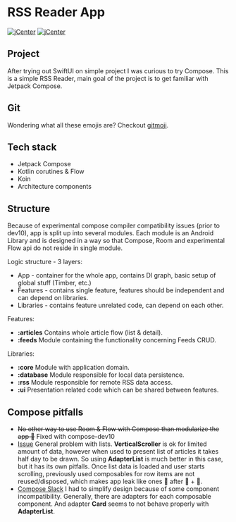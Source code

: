 # RSS Reader App

[![jCenter](https://img.shields.io/badge/Kotlin-1.3.72-green.svg)]()
[![jCenter](https://img.shields.io/badge/Compose-dev10-green.svg)](https://developer.android.com/jetpack/compose)

## Project
After trying out SwiftUI on simple project I was curious to try Compose.
This is a simple RSS Reader, main goal of the project is to get familiar with Jetpack Compose.

## Git
Wondering what all these emojis are? Checkout [gitmoji](https://gitmoji.carloscuesta.me/).

## Tech stack

* Jetpack Compose
* Kotlin corutines & Flow
* Koin
* Architecture components

## Structure

Because of experimental compose compiler compatibility issues (prior to dev10), app is split up into several modules.
Each module is an Android Library and is designed in a way so that Compose, Room and experimental Flow api
do not reside in single module.

Logic structure - 3 layers:
* App - container for the whole app, contains DI graph, basic setup of global stuff (Timber, etc.)
* Features - contains single feature, features should be independent and can depend on libraries.
* Libraries - contains feature unrelated code, can depend on each other.

Features:
- **:articles**
Contains whole article flow (list & detail).
- **:feeds**
Module containing the functionality concerning Feeds CRUD.

Libraries:
- **:core**
Module with application domain.
- **:database**
Module responsible for local data persistence.
- **:rss**
Module responsible for remote RSS data access.
- **:ui**
Presentation related code which can be shared between features.

## Compose pitfalls

- <s>No other way to use Room & Flow with Compose than modularize the app 🤷‍</s> Fixed with compose-dev10
- [Issue](https://issuetracker.google.com/issues/150174792) General problem with lists. **VerticalScroller** is ok for limited amount of data, however when used to present list of articles it takes half day to be drawn.
So using **AdapterList** is much better in this case, but it has its own pitfalls. Once list data is loaded and user starts scrolling, previously used composables for row items are not reused/disposed, which
makes app leak like ones 🍑 after 🥛 + 🥒.
- [Compose Slack](https://kotlinlang.slack.com/archives/CJLTWPH7S/p1586083806130100) I had to simplify design because of some component incompatibility. Generally, there are adapters for each composable component. And adapter **Card** seems to not behave properly with **AdapterList**.